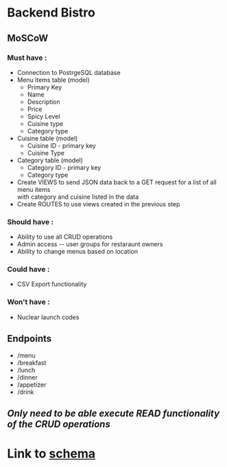 # Backend Bistro

## MoSCoW

### Must have :
  * Connection to PostrgeSQL database
  * Menu items table (model)
    - Primary Key
    - Name
    - Description
    - Price
    - Spicy Level
    - Cuisine type
    - Category type
  * Cuisine table (model)
    - Cuisine ID - primary key
    - Cuisine Type
  * Category table (model)
    - Category ID - primary key
    - Category type
  * Create VIEWS to send JSON data back to a GET request for a list of all menu items <br>
    with category and cuisine listed in the data
  * Create ROUTES to use views created in the previous step
### Should have : 
  * Ability to use all CRUD operations
  * Admin access -- user groups for restaraunt owners
  * Ability to change menus based on location
### Could have :
  * CSV Export functionality
### Won't have : 
  * Nuclear launch codes

## Endpoints
 * /menu
 * /breakfast
 * /lunch
 * /dinner
 * /appetizer
 * /drink

## ***Only need to be able execute READ functionality of the CRUD operations*** ##

# Link to [schema](https://dbdiagram.io/d/64c1a5fd02bd1c4a5ec28fbd)
